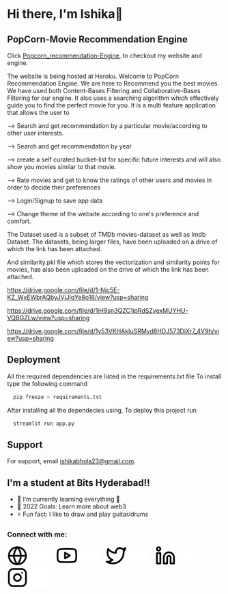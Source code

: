 # Hi there, I'm Ishika👋
## PopCorn-Movie Recommendation Engine
Click [Popcorn_recommendation-Engine](https://popcorn-movie-recommender.herokuapp.com/), to checkout my website and engine.

The website is being hosted at Heroku. Welcome to PopCorn Recommendation Engine. 
We are here to Recommend you the best movies. We have used both Content-Bases Filtering and Collaborative-Bases Filtering for our engine.
It also uses a searching algorithm which effectively guide you to find the perfect movie for you. It is a multi feature application that allows the user to 

--> Search and get recommendation by a particular movie/according to other user interests. 

--> Search and get recommendation by year 

--> create a self curated bucket-list for specific future interests and will also show you movies similar to that movie. 

--> Rate movies and get to know the ratings of other users and movies in order to decide their preferences 

--> Login/Signup to save app data 

--> Change theme of the website according to one's preference and comfort. 

The Dataset used is a subset of TMDb movies-dataset as well as Imdb Dataset. The datasets, being larger files, have been uploaded on a drive of which the link has been attached. 

And similarity.pkl file which stores the vectorization and similarity points for movies, has also been uploaded on the drive of which the link has been attached.

https://drive.google.com/file/d/1-Njc5E-KZ_WxEWbrAQbyJVjJlqYe8o18/view?usp=sharing

https://drive.google.com/file/d/1iH9sn3QZC1ipRdSZyexMUYHU-VQBGZLw/view?usp=sharing

https://drive.google.com/file/d/1y53VKHAkIuSRMyd8HDJ573DiXr7_4V9h/view?usp=sharing



## Deployment

All the required dependencies are listed in the requirements.txt file To install type the following command
```bash
  pip freeze > requirements.txt
```
After installing all the dependecies using, To deploy this project run

```bash
  streamlit run app.py
```


## Support

For support, email ishikabhola23@gmail.com.

## I'm a student at Bits Hyderabad!!
- 🌱 I’m currently learning everything 🤣
- 🥅 2022 Goals: Learn more about web3
- ⚡ Fun fact: I like to draw and play guitar/drums

### Connect with me:

[![website](./img/globe-light.svg)]()
[![website](./img/globe-dark.svg)]()
&nbsp;&nbsp;
[![website](./img/youtube-light.svg)]()
[![website](./img/youtube-dark.svg)]()
&nbsp;&nbsp;
[![website](./img/twitter-light.svg)]()
[![website](./img/twitter-dark.svg)]()
&nbsp;&nbsp;
[![website](./img/linkedin-light.svg)]()
[![website](./img/linkedin-dark.svg)]()
&nbsp;&nbsp;
[![website](./img/instagram-light.svg)]()
[![website](./img/instagram-dark.svg)]()

